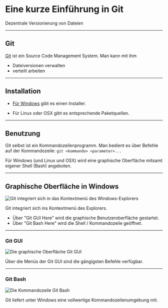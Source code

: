 # Eine kurze Einführung in Git


Dezentrale Versionierung von Dateien


---


## Git 

[Git](http://git-scm.com/) ist ein Source Code Management System. Man kann mit ihm
- Dateiversionen verwalten
- verteilt arbeiten


---


## Installation

- [Für Windows](http://gitforwindows.com/) gibt es einen Installer.

- Für Linux oder OSX gibt es entsprechende Paketquellen.


---


## Benutzung

Git selbst ist ein Kommandozeilenprogramm. Man bedient es über Befehle auf der Kommandozeile:
`git <kommando> <parameter>...`

Für Windows (und Linux und OSX) wird eine graphische Oberfläche mitsamt eigener Shell (Bash) angeboten.


---


## Graphische Oberfläche in Windows

![Git integriert sich in das Kontextmenü des Windows-Explorers](https://raw.githubusercontent.com/dhlab-ub-fau-de/git-tutorial/master/windows_context_menu.png)

Git integriert sich ins Kontextmenü des Explorers.
- Über "Git GUI Here" wird die graphische Benutzeroberfläche gestartet.
- Über "Git Bash Here" wird die Shell / Kommandozeile geöffnet.


---


### Git GUI

![Die graphische Oberfläche Git GUI](https://raw.githubusercontent.com/dhlab-ub-fau-de/git-tutorial/master/git_gui.png)

Über die Menüs der Git GUI sind die gängigsten Befehle verfügbar.


---


### Git Bash

![Die Kommandozeile Git Bash](https://raw.githubusercontent.com/dhlab-ub-fau-de/git-tutorial/master/git_bash.png)

Git liefert unter Windows eine vollwertige Kommandozeilenumgebung mit.



